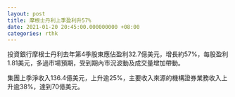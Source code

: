 ```yaml
---
layout: post
title: 摩根士丹利上季盈利升57%
date: 2021-01-20 20:45:00.000000000 +08:00
categories: rthk
---
```


投資銀行摩根士丹利去年第4季股東應佔盈利32.7億美元，增長約57%，每股盈利1.81美元，多過市場預期，受到期內市況波動及成交量增加帶動。

集團上季淨收入136.4億美元，上升逾25%，主要收入來源的機構證券業務收入上升逾38%，達到70億美元。
